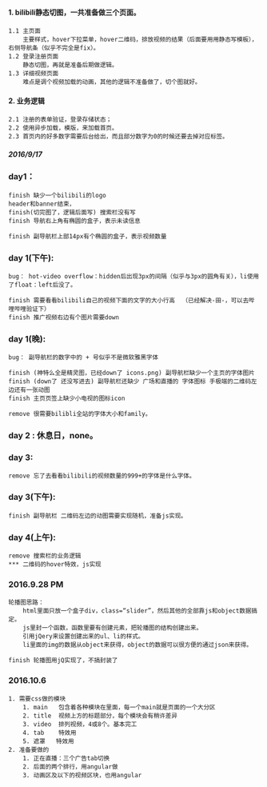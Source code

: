 #### 1. bilibili静态切图，一共准备做三个页面。
    1.1 主页面
        主要样式，hover下拉菜单，hover二维码，排放视频的结果（后面要用用静态写模板），右侧导航条（似乎不完全是fix）。
    1.2 登录注册页面
        静态切图，再就是准备后期做逻辑。
    1.3 详细视频页面
        难点是调个视频加载的动画，其他的逻辑不准备做了，切个图就好。

#### 2. 业务逻辑
    2.1 注册的表单验证，登录存储状态；
    2.2 使用异步加载，模版，来加载首页。
    2.3 首页内的好多数字需要后台给出，而且部分数字为0的时候还要去掉对应标签。


##### 2016/9/17
### day1：  
    finish 缺少一个bilibili的logo  
    header和banner结束，  
    finish(切完图了，逻辑后面写) 搜索栏没有写  
    finish 导航右上角有椭圆的盒子，表示未读信息  

    finish 副导航栏上部14px有个椭圆的盒子，表示视频数量

### day 1(下午):
    bug： hot-video overflow：hidden后出现3px的间隔（似乎与3px的圆角有关），li使用了float：left后没了。

    finish 需要看看bilibili自己的视频下面的文字的大小行高  （已经解决-田-，可以去哔哩哔哩验证下）
    finish 推广视频右边有个图片需要down

### day 1(晚):
    bug： 副导航栏的数字中的 + 号似乎不是微软雅黑字体

    finish (神特么全是精灵图，已经down了 icons.png) 副导航栏缺少一个主页的字体图片
    finish (down了 还没写进去) 副导航栏还缺少 广场和直播的 字体图标 手极端的二维码左边还有一张动图
    finish 主页页签上缺少小电视的图标icon

    remove 很需要bilibli全站的字体大小和family。

### day 2 : 休息日，none。

### day 3:
    remove 忘了去看看bilibili的视频数量的999+的字体是什么字体。

### day 3(下午):
    finish 副导航栏 二维码左边的动图需要实现随机，准备js实现。

### day 4(上午):
    remove 搜索栏的业务逻辑
    *** 二维码的hover特效，js实现

### 2016.9.28 PM
    轮播图思路：  
        html里面只放一个盒子div，class=“slider”，然后其他的全部靠js和object数据搞定。  
        js里封一个函数，函数里要有创建元素，把轮播图的结构创建出来。  
        引用jQery来设置创建出来的ul、li的样式。   
        li里面的img的数据从object来获得，object的数据可以很方便的通过json来获得。
        
    finish 轮播图用jQ实现了，不搞封装了
        
    
        
### 2016.10.6 
    1. 需要css做的模块
        1. main   包含着各种模块在里面，每一个main就是页面的一个大分区
        2. title  视频上方的标题部分，每个模块会有稍许差异
        3. video  排列视频，4或8个。基本完工
        4. tab    特效用
        5. 遮罩   特效用
    2. 准备要做的
        1. 正在直播：三个广告tab切换
        2. 后面的两个排行，用angular做
        3. 动画区及以下的视频区块，也用angular
